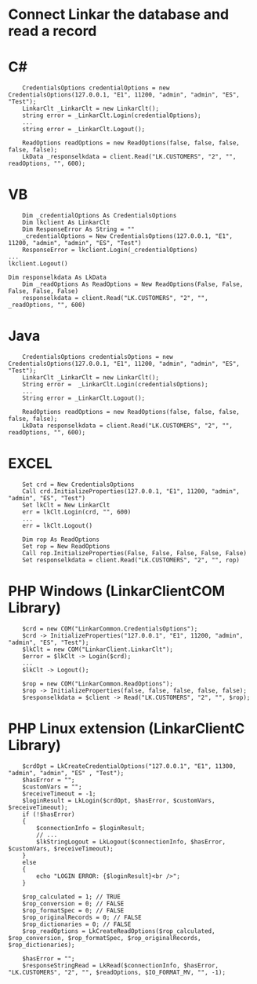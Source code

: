 # Connect Linkar the database and read a record

# C#
		CredentialsOptions credentialOptions = new CredentialsOptions(127.0.0.1, "E1", 11200, "admin", "admin", "ES", "Test");    
		LinkarClt _LinkarClt = new LinkarClt();    
		string error = _LinkarClt.Login(credentialOptions);    
		...    
		string error = _LinkarClt.Logout();
		
		ReadOptions readOptions = new ReadOptions(false, false, false, false, false);
		LkData _responselkdata = client.Read("LK.CUSTOMERS", "2", "", readOptions, "", 600);
    
# VB
		Dim _credentialOptions As CredentialsOptions
		Dim lkclient As LinkarClt
		Dim ResponseError As String = ""
		_credentialOptions = New CredentialsOptions(127.0.0.1, "E1", 11200, "admin", "admin", "ES", "Test")
		ResponseError = lkclient.Login(_credentialOptions)
    ...
    lkclient.Logout()
    
    Dim responselkdata As LkData
		Dim _readOptions As ReadOptions = New ReadOptions(False, False, False, False, False)
		responselkdata = client.Read("LK.CUSTOMERS", "2", "", _readOptions, "", 600)
    
# Java
		CredentialsOptions credentialsOptions = new CredentialsOptions(127.0.0.1, "E1", 11200, "admin", "admin", "ES", "Test");
		LinkarClt _LinkarClt = new LinkarClt();
		String error =  _LinkarClt.Login(credentialsOptions);
		...
		String error = _LinkarClt.Logout();
    
		ReadOptions readOptions = new ReadOptions(false, false, false, false, false);
		LkData responselkdata = client.Read("LK.CUSTOMERS", "2", "", readOptions, "", 600);
		
# EXCEL
		Set crd = New CredentialsOptions        
		Call crd.InitializeProperties(127.0.0.1, "E1", 11200, "admin", "admin", "ES", "Test")
		Set lkClt = New LinkarClt
		err = lkClt.Login(crd, "", 600)
		...
		err = lkClt.Logout()
		
		Dim rop As ReadOptions
		Set rop = New ReadOptions
		Call rop.InitializeProperties(False, False, False, False, False)
		Set responselkdata = client.Read("LK.CUSTOMERS", "2", "", rop)
    
# PHP Windows (LinkarClientCOM Library)
		$crd = new COM("LinkarCommon.CredentialsOptions");
		$crd -> InitializeProperties("127.0.0.1", "E1", 11200, "admin", "admin", "ES", "Test");
		$lkClt = new COM("LinkarClient.LinkarClt");
		$error = $lkClt -> Login($crd);
		...
		$lkClt -> Logout();
		
		$rop = new COM("LinkarCommon.ReadOptions");
		$rop -> InitializeProperties(false, false, false, false, false);			
		$responselkdata = $client -> Read("LK.CUSTOMERS", "2", "", $rop);
    
# PHP Linux extension (LinkarClientC Library)
		$crdOpt = LkCreateCredentialOptions("127.0.0.1", "E1", 11300, "admin", "admin", "ES" , "Test");
		$hasError = "";
		$customVars = "";
		$receiveTimeout = -1;
		$loginResult = LkLogin($crdOpt, $hasError, $customVars, $receiveTimeout);
		if (!$hasError)
		{
			$connectionInfo = $loginResult;
			// ...
			$lkStringLogout = LkLogout($connectionInfo, $hasError, $customVars, $receiveTimeout);
		}
		else
		{
			echo "LOGIN ERROR: {$loginResult}<br />";
		}

		$rop_calculated = 1; // TRUE
		$rop_conversion = 0; // FALSE
		$rop_formatSpec = 0; // FALSE
		$rop_originalRecords = 0; // FALSE
		$rop_dictionaries = 0; // FALSE
		$rop_readOptions = LkCreateReadOptions($rop_calculated, $rop_conversion, $rop_formatSpec, $rop_originalRecords, $rop_dictionaries);

		$hasError = "";
		$responseStringRead = LkRead($connectionInfo, $hasError, "LK.CUSTOMERS", "2", "", $readOptions, $IO_FORMAT_MV, "", -1);
